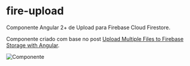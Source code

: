 # fire-upload
Componente Angular 2+ de Upload para Firebase Cloud Firestore.

Componente criado com base no post [Upload Multiple Files to Firebase Storage with Angular](https://fireship.io/lessons/angular-firebase-storage-uploads-multi/).

![Componente](https://firebasestorage.googleapis.com/v0/b/bestiapp-4e83e.appspot.com/o/FireUpload.png?alt=media&token=e80f9723-5d6f-4f49-8444-4bc1fceb2292)

